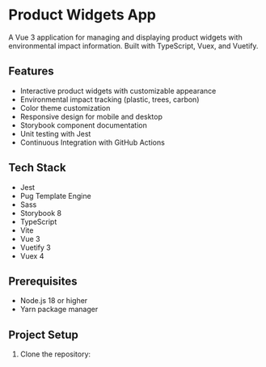 # Product Widgets App

A Vue 3 application for managing and displaying product widgets with environmental impact information. Built with TypeScript, Vuex, and Vuetify.

## Features

- Interactive product widgets with customizable appearance
- Environmental impact tracking (plastic, trees, carbon)
- Color theme customization
- Responsive design for mobile and desktop
- Storybook component documentation
- Unit testing with Jest
- Continuous Integration with GitHub Actions

## Tech Stack

- Jest
- Pug Template Engine
- Sass
- Storybook 8
- TypeScript
- Vite
- Vue 3
- Vuetify 3
- Vuex 4

## Prerequisites

- Node.js 18 or higher
- Yarn package manager

## Project Setup

1. Clone the repository: